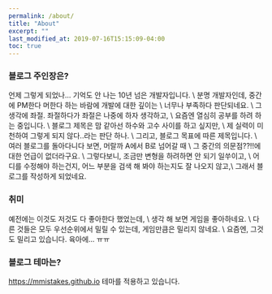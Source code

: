 ```yaml
---
permalink: /about/
title: "About"
excerpt: ""
last_modified_at: 2019-07-16T15:15:09-04:00
toc: true
---
```


### 블로그 주인장은?
언제 그렇게 되었나... 기억도 안 나는 10년 넘은 개발자입니다. \\
분명 개발자인데, 중간에 PM한다 머한다 하는 바람에 개발에 대한 깊이는 \\
너무나 부족하다 판단되네요. \\
그 생각에 좌절. 좌절하다가 좌절은 나중에 하자 생각하고, \\
요즘엔 열심히 공부를 하려 하는 중입니다. \\
블로그 제목은 맘 같아선 하수와 고수 사이를 하고 싶지만, \\
제 실력이 미천하여 그렇게 되지 않다..라는 판단 하나. \\
그리고, 블로그 목표에 따른 제목입니다. \\
여러 블로그를 돌아다니다 보면, 머랄까 A에서 B로 넘어갈 때 \\
그 중간의 의문점??!!에 대한 언급이 없더라구요. \\
그렇다보니, 조금만 변형을 하려하면 안 되기 일쑤이고, \\
어디를 수정해야 하는건지, 어느 부분을 검색 해 봐야 하는지도 잘 나오지 않고,\\
그래서 블로그를 작성하게 되었네요. 

### 취미
예전에는 이것도 저것도 다 좋아한다 했었는데, \\
생각 해 보면 게임을 좋아하네요. \\
다른 것들은 모두 우선순위에서 밀릴 수 있는데, 게임만큼은 밀리지 않네요. \\
요즘엔, 그것도 밀리고 있습니다. 육아에... ㅠㅠ 


### 블로그 테마는? 
https://mmistakes.github.io 테마를 적용하고 있습니다. 



<!--
Minimal Mistakes is a flexible two-column Jekyll theme. Perfect for hosting your personal site, blog, or portfolio on GitHub or self-hosting on your own server. As the name implies --- styling is purposely minimalistic to be enhanced and customized by you :smile:.

{% include gallery id="layouts_gallery" caption="Examples of included layouts `splash`, `single`, and `archive`." %}

[Install the Theme]({{ "/docs/quick-start-guide/" | relative_url }}){: .btn .btn--success .btn--large}



## Notable Features

- Bundled as a "theme gem" for easier install/upgrading.
- Compatible with GitHub Pages.
- Support for Jekyll's built-in Sass/SCSS preprocessor.
- Nine different skins (color variations).
- Several responsive layout options (single, archive index, search, splash, and paginated home page).
- Optimized for search engines with support for [Twitter Cards](https://dev.twitter.com/cards/overview) and [Open Graph](http://ogp.me/) data
- Optional [header images](https://mmistakes.github.io/minimal-mistakes/docs/layouts/#headers), [custom sidebars](https://mmistakes.github.io/minimal-mistakes/docs/layouts/#sidebars), [table of contents](https://mmistakes.github.io/minimal-mistakes/docs/helpers/#table-of-contents), [galleries](https://mmistakes.github.io/minimal-mistakes/docs/helpers/#gallery), related posts, [breadcrumb links](https://mmistakes.github.io/minimal-mistakes/docs/configuration/#breadcrumb-navigation-beta), [navigation lists](https://mmistakes.github.io/minimal-mistakes/docs/helpers/#navigation-list), and more.
- Commenting support (powered by [Disqus](https://disqus.com/), [Facebook](https://developers.facebook.com/docs/plugins/comments), [Discourse](https://www.discourse.org/), [utterances](https://utteranc.es/), static-based via [Staticman v1 and v2](https://staticman.net/), and custom).
- [Google Analytics](https://www.google.com/analytics/) support.
- UI localized text in English (default), Brazilian Portuguese (Português brasileiro), Chinese, Danish, Dutch, French (Français), German (Deutsch), Greek, Hindi (हिंदी), Hungarian, Indonesian, Italian (Italiano), Japanese, Korean, Malayalam, Nepali (Nepalese), Persian (فارسی), Polish, Punjabi (ਪੰਜਾਬੀ), Romanian, Russian, Slovak, Spanish (Español), Swedish, Thai, Turkish (Türkçe), and Vietnamese.

## Demo Pages

| Name                                        | Description                                           |
| ------------------------------------------- | ----------------------------------------------------- |
| [Post with Header Image][header-image-post] | A post with a large header image. |
| [HTML Tags and Formatting Post][html-tags-post] | A variety of common markup showing how the theme styles them. |
| [Syntax Highlighting Post][syntax-post] | Post displaying highlighted code. |
| [Post with a Gallery][gallery-post] | A post showing several images wrapped in `<figure>` elements. |
| [Sample Collection Page][sample-collection] | Single page from a collection. |
| [Categories Archive][categories-archive] | Posts grouped by category. |
| [Tags Archive][tags-archive] | Posts grouped by tag. |

For even more demo pages check the [posts archive][year-archive].

<!-- [header-image-post]: {{ "" | relative_url }}{  % post_url 2012-03-15-layout-header-image-text-readability % }
[gallery-post]: {{ "" | relative_url }}{ % post_url 2010-09-09-post-gallery % }
[html-tags-post]: {{ "" | relative_url }}{ % post_url 2013-01-11-markup-html-tags-and-formatting % }
[syntax-post]: {{ "" | relative_url }}{ % post_url 2013-08-16-markup-syntax-highlighting % }
[sample-collection]: {{ "/recipes/chocolate-chip-cookies/" | relative_url }}
[categories-archive]: {{ "/categories/" | relative_url }}
[tags-archive]: {{ "/tags/" | relative_url }}
[year-archive]: {{ "/year-archive/" | relative_url }} -->

<!--
---

## Credits

### Icons + Demo Images:

- [The Noun Project](https://thenounproject.com) -- Garrett Knoll, Arthur Shlain, and [tracy tam](https://thenounproject.com/tracytam)
- [Font Awesome](http://fontawesome.io/)
- [Unsplash](https://unsplash.com/)

### Other:

- [Jekyll](https://jekyllrb.com/)
- [jQuery](https://jquery.com/)
- [Susy](http://susy.oddbird.net/)
- [Breakpoint](http://breakpoint-sass.com/)
- [Magnific Popup](http://dimsemenov.com/plugins/magnific-popup/)
- [FitVids.JS](http://fitvidsjs.com/)
- Greedy Navigation - [lukejacksonn](https://codepen.io/lukejacksonn/pen/PwmwWV)
- [jQuery Smooth Scroll](https://github.com/kswedberg/jquery-smooth-scroll)
- [Lunr](http://lunrjs.com)

---

Minimal Mistakes is designed, developed, and maintained by Michael Rose. Just another boring, tattooed, designer from Buffalo New York.
-->